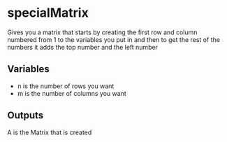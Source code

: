 # specialMatrix
Gives you a matrix that starts by creating the first row and column numbered from 1 to the variables you put in and then to get the rest of the numbers it adds the top number and the left number
## Variables
* n is the number of rows you want
* m is the number of columns you want
## Outputs
A is the Matrix that is created
